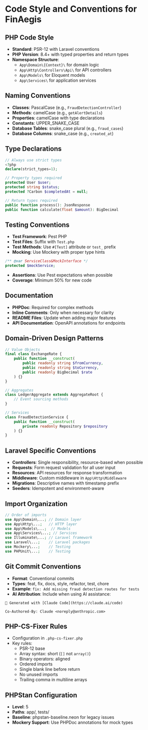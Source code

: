 # Code Style and Conventions for FinAegis

## PHP Code Style
- **Standard**: PSR-12 with Laravel conventions
- **PHP Version**: 8.4+ with typed properties and return types
- **Namespace Structure**: 
  - `App\Domain\{Context}\` for domain logic
  - `App\Http\Controllers\Api\` for API controllers
  - `App\Models\` for Eloquent models
  - `App\Services\` for application services

## Naming Conventions
- **Classes**: PascalCase (e.g., `FraudDetectionController`)
- **Methods**: camelCase (e.g., `getAlertDetails`)
- **Properties**: camelCase with type declarations
- **Constants**: UPPER_SNAKE_CASE
- **Database Tables**: snake_case plural (e.g., `fraud_cases`)
- **Database Columns**: snake_case (e.g., `created_at`)

## Type Declarations
```php
// Always use strict types
<?php
declare(strict_types=1);

// Property types required
protected User $user;
protected string $status;
protected ?Carbon $completedAt = null;

// Return types required
public function process(): JsonResponse
public function calculate(float $amount): BigDecimal
```

## Testing Conventions
- **Test Framework**: Pest PHP
- **Test Files**: Suffix with `Test.php`
- **Test Methods**: Use `#[Test]` attribute or `test_` prefix
- **Mocking**: Use Mockery with proper type hints
```php
/** @var ServiceClass&MockInterface */
protected $mockService;
```
- **Assertions**: Use Pest expectations when possible
- **Coverage**: Minimum 50% for new code

## Documentation
- **PHPDoc**: Required for complex methods
- **Inline Comments**: Only when necessary for clarity
- **README Files**: Update when adding major features
- **API Documentation**: OpenAPI annotations for endpoints

## Domain-Driven Design Patterns
```php
// Value Objects
final class ExchangeRate {
    public function __construct(
        public readonly string $fromCurrency,
        public readonly string $toCurrency,
        public readonly BigDecimal $rate
    ) {}
}

// Aggregates
class LedgerAggregate extends AggregateRoot {
    // Event sourcing methods
}

// Services
class FraudDetectionService {
    public function __construct(
        private readonly Repository $repository
    ) {}
}
```

## Laravel Specific Conventions
- **Controllers**: Single responsibility, resource-based when possible
- **Requests**: Form request validation for all user input
- **Resources**: API resources for response transformation
- **Middleware**: Custom middleware in `App\Http\Middleware`
- **Migrations**: Descriptive names with timestamp prefix
- **Seeders**: Idempotent and environment-aware

## Import Organization
```php
// Order of imports
use App\Domain\...; // Domain layer
use App\Http\...;   // HTTP layer
use App\Models\...;  // Models
use App\Services\...; // Services
use Illuminate\...; // Laravel framework
use Laravel\...;    // Laravel packages
use Mockery\...;    // Testing
use PHPUnit\...;    // Testing
```

## Git Commit Conventions
- **Format**: Conventional commits
- **Types**: feat, fix, docs, style, refactor, test, chore
- **Example**: `fix: Add missing fraud detection routes for tests`
- **AI Attribution**: Include when using AI assistance:
```
🤖 Generated with [Claude Code](https://claude.ai/code)

Co-Authored-By: Claude <noreply@anthropic.com>
```

## PHP-CS-Fixer Rules
- Configuration in `.php-cs-fixer.php`
- Key rules:
  - PSR-12 base
  - Array syntax: short (`[]` not `array()`)
  - Binary operators: aligned
  - Ordered imports
  - Single blank line before return
  - No unused imports
  - Trailing comma in multiline arrays

## PHPStan Configuration
- **Level**: 5
- **Paths**: app/, tests/
- **Baseline**: phpstan-baseline.neon for legacy issues
- **Mockery Support**: Use PHPDoc annotations for mock types